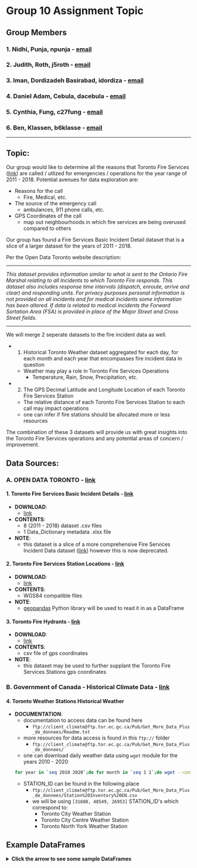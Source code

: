 # Group 10 Assignment Topic

## Group Members

### 1. Nidhi, Punja, npunja - [email](npunja@uwaterloo.ca)
### 2. Judith, Roth, j5roth - [email](j5roth@uwaterloo.ca)
### 3. Iman, Dordizadeh Basirabad, idordiza - [email](idordiza@uwaterloo.ca)
### 4. Daniel Adam, Cebula, dacebula - [email](dacebula@uwaterloo.ca)
### 5. Cynthia, Fung, c27fung - [email](c27fung@uwaterloo.ca)
### 6. Ben, Klassen, b6klasse - [email](b6klasse@uwaterloo.ca)
___

## Topic:

Our group would like to determine all the reasons that Toronto Fire Services ([link](https://www.toronto.ca/fire-services)) are called / utlized for emergencies / operations for the year range of 2011 - 2018.  Potential avenues for data exploration are:
- Reasons for the call
    - Fire, Medical, etc.
- The source of the emergency call
    - ambulances, 911 phone calls, etc.
- GPS Coordinates of the call
    - map out neighbourhoods in which fire services are being overused compared to others

Our group has found a Fire Services Basic Incident Detail dataset that is a slice of a larger dataset for the years of 2011 - 2018.  

Per the Open Data Toronto website description:

<hr>
<quote>
    <em>
    This dataset provides information similar to what is sent to the Ontario Fire Marshal relating to all Incidents to which Toronto Fire responds. This dataset also includes response time intervals (dispatch, enroute, arrive and clear) and responding units. For privacy purposes personal information is not provided on all incidents and for medical incidents some information has been altered. If data is related to medical incidents the Forward Sortation Area (FSA) is provided in place of the Major Street and Cross Street fields.
    </em>
</quote>
<hr>

We will merge 2 seperate datasets to the fire incident data as well.
- 1. Historical Toronto Weather dataset aggregated for each day, for each month and each year that encompasses fire incident data in question
    - Weather may play a role in Toronto Fire Services Operations
        - Temperature, Rain, Snow, Precipitation, etc.
- 2. The GPS Decimal Latitude and Longitude Location of each Toronto Fire Services Station
    - The relative distance of each Toronto Fire Services Station to each call may impact operations
    - one can infer if fire stations should be allocated more or less resources

The combination of these 3 datasets will provide us with great insights into the Toronto Fire Services operations and any potential areas of concern / improvement.

## Data Sources:

### A. OPEN DATA TORONTO - [link](https://open.toronto.ca/)

#### 1. Toronto Fire Services Basic Incident Details - [link](https://open.toronto.ca/dataset/fire-services-basic-incident-details/)
- **DOWNLOAD**:
    - [link](https://ckan0.cf.opendata.inter.prod-toronto.ca/download_resource/64038657-6437-4a97-b6f7-b4caf135249f)
- **CONTENTS**:
    - 8 (2011 - 2018) dataset .csv files
    - 1 Data_Dictionary metadata .xlsx file
- **NOTE**:
    - this dataset is a slice of a more comprehensive Fire Services Incident Data dataset ([link](https://open.toronto.ca/dataset/fire-services-incident-data/)) however this is now deprecated.

#### 2. Toronto Fire Services Station Locations - [link](https://open.toronto.ca/dataset/fire-station-locations/)
- **DOWNLOAD**:
    - [link](https://ckan0.cf.opendata.inter.prod-toronto.ca/download_resource/daf5e0ee-cff6-4661-b308-79f95c3881e9)
- **CONTENTS**:
    - WGS84 compatible files
- **NOTE**:
    - [geopandas](https://geopandas.readthedocs.io/en/latest/index.html) Python library will be used to read it in as a DataFrame

#### 3. Toronto Fire Hydrants - [link](https://open.toronto.ca/dataset/fire-hydrants/)
- **DOWNLOAD**:
    - [link](https://ckan0.cf.opendata.inter.prod-toronto.ca/download_resource/beaaa552-6338-4c81-95be-411e6cef6b89?format=csv&projection=4326)
- **CONTENTS**:
    - csv file of gps coordinates
- **NOTE**:
    - this dataset may be used to further supplant the Toronto Fire Services Stations gps coordinates

### B. Government of Canada - Historical Climate Data - [link](https://climate.weather.gc.ca/)

#### 4. Toronto Weather Stations Historical Weather
- **DOCUMENTATION**:
    - documentation to access data can be found here
        - ```ftp://client_climate@ftp.tor.ec.gc.ca/Pub/Get_More_Data_Plus_de_donnees/Readme.txt```
    - more resources for data access is found in this `ftp://` folder
        - ```ftp://client_climate@ftp.tor.ec.gc.ca/Pub/Get_More_Data_Plus_de_donnees/```
    - one can download daily weather data using `wget` module for the years 2010 - 2020
    ```bash
    for year in `seq 2010 2020`;do for month in `seq 1 1`;do wget --content-disposition "https://climate.weather.gc.ca/climate_data/bulk_data_e.html?format=csv&stationID=${STATION_ID}&Year=${year}&Month=${month}&Day=14&timeframe=2&submit= Download+Data" ;done;done
    ```
    - STATION_ID can be found in the following place
        - ```ftp://client_climate@ftp.tor.ec.gc.ca/Pub/Get_More_Data_Plus_de_donnees/Station%20Inventory%20EN.csv```
        - we will be using ```[31688, 48549, 26953]``` STATION_ID's which correspond to:
            - Toronto City Weather Station
            - Toronto City Centre Weather Station
            - Toronto North York Weather Station

## Example DataFrames

<details>
<summary><strong>Click the arrow to see some sample DataFrames</summary></strong>

### 5 rows from the 2011 Toronto Fire Incidents Data (shape=(975175, 15))

|    | Incident Number   | Initial CAD Event Type            | Initial CAD Event Call Type   | Final Incident Type                                                                     |   Event Alarm Level | Call Source                           |   Incident Station Area |   Incident Ward |   LATITUDE |   Longitude | Intersection                       | TFS Alarm Time      | TFS Arrival Time    | Last TFS Unit Clear Time   |   Persons Rescued |
|---:|:------------------|:----------------------------------|:------------------------------|:----------------------------------------------------------------------------------------|--------------------:|:--------------------------------------|------------------------:|----------------:|-----------:|------------:|:-----------------------------------|:--------------------|:--------------------|:---------------------------|------------------:|
|  0 | F11000010         | Medical                           | Medical                       | 89 - Other Medical                                                                      |                   1 | 03 - From Ambulance                   |                     342 |               9 |    43.6791 |    -79.4618 | Silverthorn Ave / Turnberry Ave    | 2011-01-01 00:03:43 | 2011-01-01 00:10:02 | 2011-01-01 00:31:18        |                 0 |
|  1 | F11000011         | Medical                           | Carbon Monoxide               | 89 - Other Medical                                                                      |                   1 | 01 - 911                              |                     131 |              15 |    43.7263 |    -79.3964 | Lawrence Ave E / Mount Pleasant Rd | 2011-01-01 00:03:55 | 2011-01-01 00:09:02 | 2011-01-01 00:15:13        |                 0 |
|  2 | F11000012         | Medical                           | Medical                       | 89 - Other Medical                                                                      |                   1 | 03 - From Ambulance                   |                     324 |              14 |    43.6685 |    -79.3353 | Endean Ave / Jones Ave             | 2011-01-01 00:05:03 | 2011-01-01 00:09:34 | 2011-01-01 00:27:11        |                 0 |
|  3 | F11000013         | FIG - Fire - Grass/Rubbish        | Emergency Fire                | 03 - NO LOSS OUTDOOR fire (exc: Sus.arson,vandal,child playing,recycling or dump fires) |                   1 | 01 - 911                              |                     345 |               9 |    43.6571 |    -79.4343 | Dufferin St / Dufferin Park Ave    | 2011-01-01 00:04:46 | 2011-01-01 00:10:46 | 2011-01-01 00:20:39        |                 0 |
|  4 | F11000014         | FAHR - Alarm Highrise Residential | Emergency Fire                | 33 - Human - Malicious intent, prank                                                    |                   1 | 05 - Telephone from Monitoring Agency |                     142 |               7 |    43.7598 |    -79.5162 | Driftwood Ave / Wilmont Dr         | 2011-01-01 00:06:07 | 2011-01-01 00:11:03 | 2011-01-01 00:21:11        |                 0 |

### 5 rows from Toronto Fire Services Station Locations (shape=(84, 10))

|    | NAME             | ADDRESS             |      X |           Y |   LATITUDE |   LONGITUDE | WARD_NAME                  | MUN_NAME    |    OBJECTID | geometry                                    |
|---:|:-----------------|:--------------------|-------:|------------:|-----------:|------------:|:---------------------------|:------------|------------:|:--------------------------------------------|
|  0 | FIRE STATION 214 | 745 MEADOWVALE RD   | 331856 | 4.8503e+06  |    43.7942 |    -79.1636 | Scarborough East (44)      | Scarborough | 1.56757e+06 | POINT (-79.1636047829337 43.7942193852174)  |
|  1 | FIRE STATION 215 | 5318 LAWRENCE AVE E | 333114 | 4.84844e+06 |    43.7774 |    -79.1481 | Scarborough East (44)      | Scarborough | 2.25000e+06 | POINT (-79.1480690620369 43.777400552994)   |
|  2 | FIRE STATION 221 | 2575 EGLINTON AVE E | 324515 | 4.84368e+06 |    43.7348 |    -79.2551 | Scarborough Southwest (35) | Scarborough | 2.04886e+06 | POINT (-79.25506590336811 43.7347987485643) |
|  3 | FIRE STATION 222 | 755 WARDEN AVE      | 322181 | 4.84207e+06 |    43.7204 |    -79.2841 | Scarborough Southwest (35) | Scarborough | 2.44959e+06 | POINT (-79.28409383366279 43.7204080292081) |
|  4 | FIRE STATION 223 | 116 DORSET RD       | 326275 | 4.84248e+06 |    43.724  |    -79.2333 | Scarborough Southwest (36) | Scarborough | 2.17286e+06 | POINT (-79.2332642694298 43.7239653632118)  |

### 5 rows from Historical Toronto Weather Data (shape=(4018, 11))

|    |   Year |   Month |   Day |   Max Temp (°C) |   Min Temp (°C) |   Mean Temp (°C) |   Heat Deg Days (°C) |   Cool Deg Days (°C) |   Total Rain (mm) |   Total Precip (mm) |   Snow on Grnd (cm) |
|---:|-------:|--------:|------:|----------------:|----------------:|-----------------:|---------------------:|---------------------:|------------------:|--------------------:|--------------------:|
|  0 |   2010 |       1 |     1 |             1.9 |            -9.9 |             -4   |                 22   |                    0 |                 0 |                 1.3 |                   0 |
|  1 |   2010 |       1 |     2 |            -9.7 |           -16.5 |            -13.1 |                 31.1 |                    0 |                 0 |                 0   |                   0 |
|  2 |   2010 |       1 |     3 |            -9.3 |           -14.7 |            -12   |                 30   |                    0 |                 0 |                 2.3 |                   0 |
|  3 |   2010 |       1 |     4 |            -6.7 |           -12   |             -9.4 |                 27.4 |                    0 |                 0 |                 0   |                   0 |
|  4 |   2010 |       1 |     5 |            -3.6 |           -10.4 |             -7   |                 25   |                    0 |                 0 |                 2.9 |                   0 |

</details>